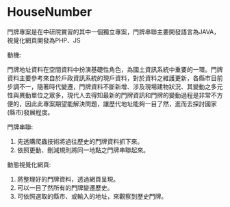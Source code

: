 # HouseNumber

門牌專案是在中研院實習的其中一個獨立專案，門牌串聯主要開發語言為JAVA，視覺化網頁開發為PHP、JS

動機:

門牌地址資料在空間資料中扮演基礎性角色，為國土資訊系統中重要的一環。門牌資料主要參考來自於戶政資訊系統的現戶資料，對於資料之維護更新，各縣市目前步調不一，隨著時代變遷，門牌資料不斷新增、涉及現場建物狀況、其變動之多元性與異動單位之眾多，現代人去得知最新的門牌資訊和門牌的變動過程是非常不方便的，因此此專案期望能解決問題，讓歷代地址能夠一目了然，進而去探討國家(縣市)發展程度。

門牌串聯:
1. 先透購爬蟲技術將過往歷史的門牌資料抓下來。
2. 依照更動、刪減規則將同一地點之門牌串聯起來。

動態視覺化網頁:
1. 將整理好的門牌資料，透過網頁呈現。
2. 可以一目了然所有的門牌變遷歷史。
3. 可依照選取的縣市、或輸入的地址，來觀察到歷史門牌。
